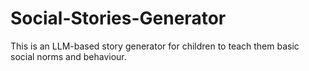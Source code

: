 # Social-Stories-Generator
This is an LLM-based story generator for children to teach them basic social norms and behaviour.
